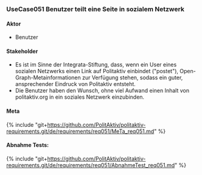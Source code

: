 
### UseCase051 Benutzer teilt eine Seite in sozialem Netzwerk

#### Aktor
 * Benutzer 


#### Stakeholder
 * Es ist im Sinne der Integrata-Stiftung, dass, wenn ein User eines sozialen Netzwerks einen Link auf Politaktiv einbindet ("postet"), Open-Graph-Metainformationen zur Verfügung stehen, sodass ein guter, ansprechender Eindruck von Politaktiv entsteht.
 * Die Benutzer haben den Wunsch, ohne viel Aufwand einen Inhalt von politaktiv.org in ein soziales Netzwerk einzubinden.


#### Meta
{% include "git+https://github.com/PolitAktiv/politaktiv-requirements.git/de/requirements/req051/MeTa_req051.md" %} 


#### Abnahme Tests:
{% include "git+https://github.com/PolitAktiv/politaktiv-requirements.git/de/requirements/req051/AbnahmeTest_req051.md" %} 